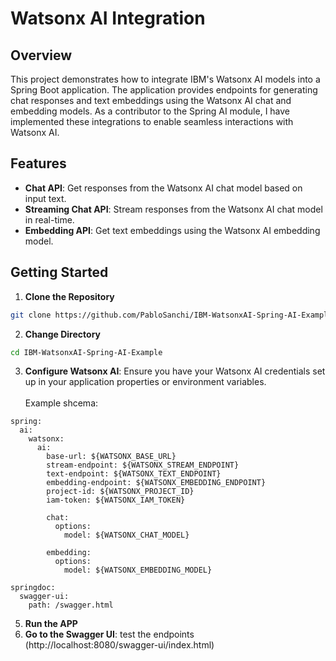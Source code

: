 # Watsonx AI Integration
## Overview

This project demonstrates how to integrate IBM's Watsonx AI models into a Spring Boot application. The application provides endpoints for generating chat responses and text embeddings using the Watsonx AI chat and embedding models. As a contributor to the Spring AI module, I have implemented these integrations to enable seamless interactions with Watsonx AI.

## Features
- **Chat API**: Get responses from the Watsonx AI chat model based on input text.
- **Streaming Chat API**: Stream responses from the Watsonx AI chat model in real-time.
- **Embedding API**: Get text embeddings using the Watsonx AI embedding model.


## Getting Started
1. **Clone the Repository**
```sh
git clone https://github.com/PabloSanchi/IBM-WatsonxAI-Spring-AI-Example
```
2. **Change Directory**
```sh
cd IBM-WatsonxAI-Spring-AI-Example
```
3. **Configure Watsonx AI**: Ensure you have your Watsonx AI credentials set up in your application properties or environment variables.
<br/><br/>Example shcema:
```properties
spring:
  ai:
    watsonx:
      ai:
        base-url: ${WATSONX_BASE_URL}
        stream-endpoint: ${WATSONX_STREAM_ENDPOINT}
        text-endpoint: ${WATSONX_TEXT_ENDPOINT}
        embedding-endpoint: ${WATSONX_EMBEDDING_ENDPOINT}
        project-id: ${WATSONX_PROJECT_ID}
        iam-token: ${WATSONX_IAM_TOKEN}

        chat:
          options:
            model: ${WATSONX_CHAT_MODEL}

        embedding:
          options:
            model: ${WATSONX_EMBEDDING_MODEL}

springdoc:
  swagger-ui:
    path: /swagger.html
```
5. **Run the APP**
6. **Go to the Swagger UI**: test the endpoints (http://localhost:8080/swagger-ui/index.html)